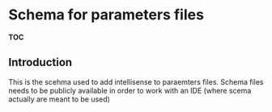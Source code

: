 # Schema for parameters files

__TOC__

## Introduction

This is the scehma used to add intellisense to paraemters files. Schema files needs to be publicly available in order to work with an IDE (where scema actually are meant to be used)
